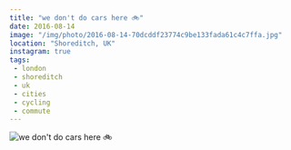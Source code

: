 ```yaml
---
title: "we don't do cars here 🚲"
date: 2016-08-14
image: "/img/photo/2016-08-14-70dcddf23774c9be133fada61c4c7ffa.jpg"
location: "Shoreditch, UK"
instagram: true
tags:
 - london
 - shoreditch
 - uk
 - cities
 - cycling
 - commute
---
```


![we don't do cars here 🚲](/img/photo/2016-08-14-70dcddf23774c9be133fada61c4c7ffa.jpg)

